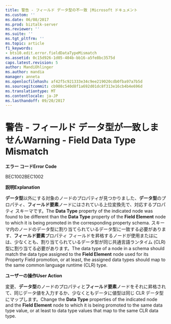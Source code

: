 ```yaml
---
title: 警告 - フィールド データ型の不一致 |Microsoft ドキュメント
ms.custom: ''
ms.date: 06/08/2017
ms.prod: biztalk-server
ms.reviewer: ''
ms.suite: ''
ms.tgt_pltfrm: ''
ms.topic: article
f1_keywords:
- bts10.edit.error.fieldDataTypeMismatch
ms.assetid: 0c15d926-1d05-404b-bb16-a5fe8bc3575d
caps.latest.revision: 5
author: MandiOhlinger
ms.author: mandia
manager: anneta
ms.openlocfilehash: af42f5c921333e34c9ee219020cdb0fba97a7b5d
ms.sourcegitcommit: cb908c540d8f1a692d01dc8f313e16cb4b4e696d
ms.translationtype: MT
ms.contentlocale: ja-JP
ms.lasthandoff: 09/20/2017
---
```

# <a name="warning---field-data-type-mismatch"></a><span data-ttu-id="5177b-102">警告 - フィールド データ型が一致しません</span><span class="sxs-lookup"><span data-stu-id="5177b-102">Warning - Field Data Type Mismatch</span></span>
<span data-ttu-id="5177b-103">**エラー コード**</span><span class="sxs-lookup"><span data-stu-id="5177b-103">**Error Code**</span></span>  
  
 <span data-ttu-id="5177b-104">BEC1002</span><span class="sxs-lookup"><span data-stu-id="5177b-104">BEC1002</span></span>  
  
 <span data-ttu-id="5177b-105">**説明**</span><span class="sxs-lookup"><span data-stu-id="5177b-105">**Explanation**</span></span>  
  
 <span data-ttu-id="5177b-106">**データ型**以外にする対象のノードのプロパティが見つかりました、**データ型**のプロパティ、**フィールド要素**ノードにはされている上位変換先で、対応するプロパティ スキーマです。</span><span class="sxs-lookup"><span data-stu-id="5177b-106">The **Data Type** property of the indicated node was found to be different than the **Data Type** property of the **Field Element** node to which it is being promoted in the corresponding property schema.</span></span> <span data-ttu-id="5177b-107">スキーマ内のノードのデータ型に割り当てられているデータ型に一致する必要があります、**フィールド要素**プロパティ フィールドを昇格するノードが使用またはには、少なくとも、割り当てられているデータ型が同じ共通言語ランタイム (CLR) 型に割り当てる必要があります。</span><span class="sxs-lookup"><span data-stu-id="5177b-107">The data type of a node in a schema should match the data type assigned to the **Field Element** node used for its Property Field promotion, or at least, the assigned data types should map to the same common language runtime (CLR) type.</span></span>  
  
 <span data-ttu-id="5177b-108">**ユーザーの操作**</span><span class="sxs-lookup"><span data-stu-id="5177b-108">**User Action**</span></span>  
  
 <span data-ttu-id="5177b-109">変更、**データ型**のノードのプロパティと**フィールド要素**ノードをそれに昇格されて、同じデータ値を入力するか、少なくともデータに値型は同じ CLR データ型にマップします。</span><span class="sxs-lookup"><span data-stu-id="5177b-109">Change the **Data Type** properties of the indicated node and the **Field Element** node to which it is being promoted to the same data type value, or at least to data type values that map to the same CLR data type.</span></span>